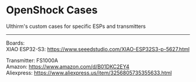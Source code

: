 # OpenShock Cases
Ulthirm's custom cases for specific ESPs and transmitters

***

Boards:<br>
XIAO ESP32-S3: https://www.seeedstudio.com/XIAO-ESP32S3-p-5627.html<br>

Transmitter: FS1000A<br>
Amazon: https://www.amazon.com/d/B01DKC2EY4<br>
Aliexpress: https://www.aliexpress.us/item/3256805735355633.html<br>